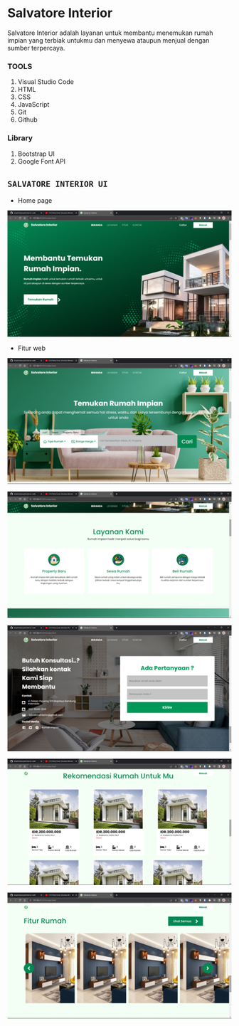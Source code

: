 # Salvatore Interior

Salvatore Interior adalah layanan untuk membantu menemukan rumah impian yang terbiak untukmu dan menyewa ataupun menjual dengan sumber terpercaya.

### TOOLS

1. Visual Studio Code
2. HTML
3. CSS
4. JavaScript
5. Git
6. Github

### Library

1. Bootstrap UI
2. Google Font API

## `SALVATORE INTERIOR UI`

- Home page

![image](./screenshot/Home%20page.png)

- Fitur web

![image](./screenshot/Fitur%20Search.png)

![image](./screenshot/Fitur%20Layanan.png)

![image](./screenshot/Fitur%20Contact.png)

![image](./screenshot/Fitur%20Card%20Rekomen.png)

![image](./screenshot/Fitur%20Carousel%20Card.png)
